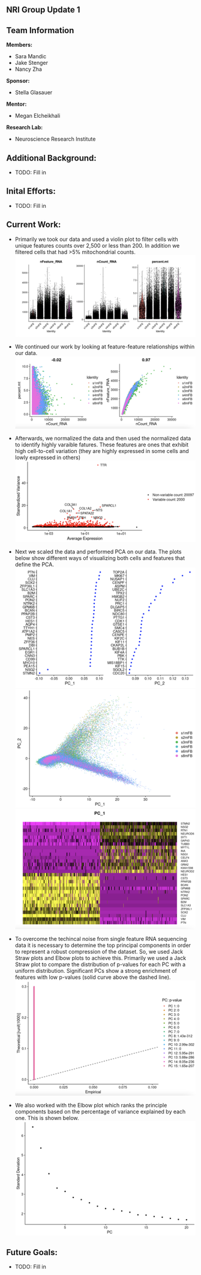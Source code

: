 ## NRI Group Update 1

## Team Information

**Members:**
- Sara Mandic
- Jake Stenger
- Nancy Zha

**Sponsor:**
- Stella Glasauer

**Mentor:**
- Megan Elcheikhali

**Research Lab:**
- Neuroscience Research Institute 

## Additional Background:
- TODO: Fill in  

## Inital Efforts: 
- TODO: Fill in 

## Current Work:
- Primarily we took our data and used a violin plot to filter cells with unique features counts over 2,500 or less than 200. In addition we filtered cells that had >5% mitochondrial counts. 
![](violin.png)

- We continued our work by looking at feature-feature relationships within our data. 
![](featurescatter.png)

- Afterwards, we normalized the data and then used the normalized data to identify highly varaible fatures. These features are ones that exhibit high cell-to-cell variation (they are highly expressed in some cells and lowly expressed in others)
![](highly_variable.png)

- Next we scaled the data and performed PCA on our data. The plots below show different ways of visualizing both cells and features that define the PCA. 
![](VizDimLoading.png)
![](DimPlot.png)
![](DimHeatMap.png)

- To overcome the techincal noise from single feature RNA sequencing data it is necessary to determine the top principal components in order to represent a robust compression of the dataset. So, we used Jack Straw plots and Elbow plots to achieve this. Primarily we used a Jack Straw plot to compare the distribution of p-values for each PC with a uniform distribution. Significant PCs show a strong enrichment of features with low p-values (solid curve above the dashed line). 
![](jackstraw.png)

- We also worked with the Elbow plot which ranks the principle components based on the percentage of variance explained by each one. This is shown below.
![](elbow.png)


## Future Goals: 
- TODO: Fill in 
